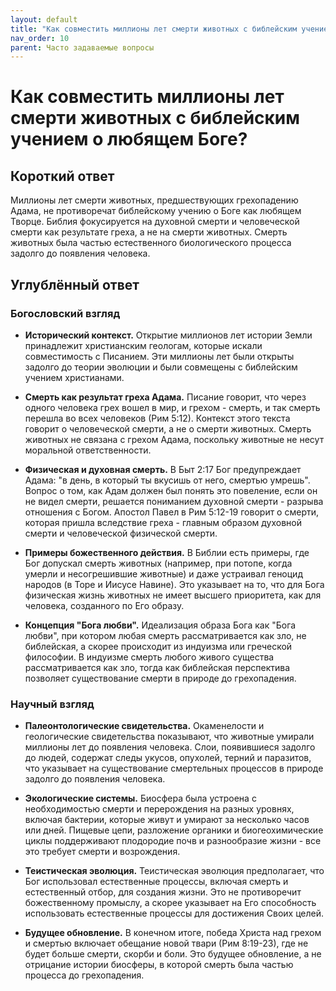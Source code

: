 ```yaml
---
layout: default
title: "Как совместить миллионы лет смерти животных с библейским учением о любящем Боге?"
nav_order: 10
parent: Часто задаваемые вопросы
---
```


# Как совместить миллионы лет смерти животных с библейским учением о любящем Боге?

## Короткий ответ

Миллионы лет смерти животных, предшествующих грехопадению Адама, не противоречат библейскому учению о Боге как любящем Творце. Библия фокусируется на духовной смерти и человеческой смерти как результате греха, а не на смерти животных. Смерть животных была частью естественного биологического процесса задолго до появления человека.

## Углублённый ответ

### Богословский взгляд

- **Исторический контекст.** Открытие миллионов лет истории Земли принадлежит христианским геологам, которые искали совместимость с Писанием. Эти миллионы лет были открыты задолго до теории эволюции и были совмещены с библейским учением христианами.

- **Смерть как результат греха Адама.** Писание говорит, что через одного человека грех вошел в мир, и грехом - смерть, и так смерть перешла во всех человеков (Рим 5:12). Контекст этого текста говорит о человеческой смерти, а не о смерти животных. Смерть животных не связана с грехом Адама, поскольку животные не несут моральной ответственности.

- **Физическая и духовная смерть.** В Быт 2:17 Бог предупреждает Адама: "в день, в который ты вкусишь от него, смертью умрешь". Вопрос о том, как Адам должен был понять это повеление, если он не видел смерти, решается пониманием духовной смерти - разрыва отношения с Богом. Апостол Павел в Рим 5:12-19 говорит о смерти, которая пришла вследствие греха - главным образом духовной смерти и человеческой физической смерти.

- **Примеры божественного действия.** В Библии есть примеры, где Бог допускал смерть животных (например, при потопе, когда умерли и несогрешившие животные) и даже устраивал геноцид народов (в Торе и Иисусе Навине). Это указывает на то, что для Бога физическая жизнь животных не имеет высшего приоритета, как для человека, созданного по Его образу.

- **Концепция "Бога любви".** Идеализация образа Бога как "Бога любви", при котором любая смерть рассматривается как зло, не библейская, а скорее происходит из индуизма или греческой философии. В индуизме смерть любого живого существа рассматривается как зло, тогда как библейская перспектива позволяет существование смерти в природе до грехопадения.

### Научный взгляд

- **Палеонтологические свидетельства.** Окаменелости и геологические свидетельства показывают, что животные умирали миллионы лет до появления человека. Слои, появившиеся задолго до людей, содержат следы укусов, опухолей, терний и паразитов, что указывает на существование смертельных процессов в природе задолго до появления человека.

- **Экологические системы.** Биосфера была устроена с необходимостью смерти и перерождения на разных уровнях, включая бактерии, которые живут и умирают за несколько часов или дней. Пищевые цепи, разложение органики и биогеохимические циклы поддерживают плодородие почв и разнообразие жизни - все это требует смерти и возрождения.

- **Теистическая эволюция.** Теистическая эволюция предполагает, что Бог использовал естественные процессы, включая смерть и естественный отбор, для создания жизни. Это не противоречит божественному промыслу, а скорее указывает на Его способность использовать естественные процессы для достижения Своих целей.

- **Будущее обновление.** В конечном итоге, победа Христа над грехом и смертью включает обещание новой твари (Рим 8:19-23), где не будет больше смерти, скорби и боли. Это будущее обновление, а не отрицание истории биосферы, в которой смерть была частью процесса до грехопадения.
